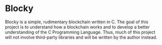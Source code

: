 # Blocky
Blocky is a simple, rudimentary blockchain written in C. The goal of this project is to understand how a blockchain works and to develop a better understanding of the C Programming Language. Thus, much of this project will not involve third-party libraries and will be written by the author instead. 

